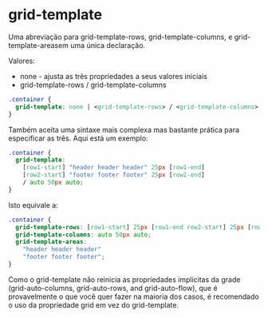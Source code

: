 # grid-template #

Uma abreviação para grid-template-rows, grid-template-columns, e grid-template-areasem uma única declaração.

Valores:

- none - ajusta as três propriedades a seus valores iniciais
- grid-template-rows / grid-template-columns 

~~~css
.container {
  grid-template: none | <grid-template-rows> / <grid-template-columns>;
}
~~~

Também aceita uma sintaxe mais complexa mas bastante prática para especificar as três. Aqui está um exemplo:

~~~css
.container {
  grid-template:
    [row1-start] "header header header" 25px [row1-end]
    [row2-start] "footer footer footer" 25px [row2-end]
    / auto 50px auto;
}
~~~

Isto equivale a:

~~~css
.container {
  grid-template-rows: [row1-start] 25px [row1-end row2-start] 25px [row2-end];
  grid-template-columns: auto 50px auto;
  grid-template-areas: 
    "header header header" 
    "footer footer footer";
}
~~~

Como o grid-template não reinicia as propriedades implícitas da grade (grid-auto-columns, grid-auto-rows, and grid-auto-flow), que é provavelmente o que você quer fazer na maioria dos casos, é recomendado o uso da propriedade grid em vez do grid-template.

